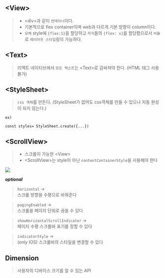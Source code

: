 ## \<View>
> - \<div>과 같이 `컨테이너`이다. <br>
> - 기본적으로 flex container이며 web과 다르게 기본 방향이 column이다. <br>
> - `모체` style에 `{flex:1}`을 할당하고 `자식`들의 `{flex: x}`를 할당함으로서 `비율`로 `레이아웃 스타일`링이 가능하다.

## \<Text> 
> 리액트 네이티브에서 `모든 텍스트`는 \<Text>로 감싸져야 한다. (HTML 태그 사용 불가)

## \<StyleSheet>
> `css 객체`를 만든다. (StyleSheet가 없어도 css객체를 만들 수 있으나 자동 완성이 되지 않는다.)
```
ex)

const styles= StyleSheet.create({...})
```

## \<ScrollView>
> - 스크롤이 가능한 \<View>
> - \<ScrollView>는 style이 아닌 `contentContainerStyle`을 사용해야 한다
<img src="https://user-images.githubusercontent.com/65326586/140964157-1ccdde8a-e6d3-43a0-8a47-5914a6a2daa6.png" />

***optional***
> `horizontal` &rarr;<br>스크롤 방향을 수평으로 바꿔준다 <br>

> `pagingEnabled` &rarr;<br>스크롤을 페이지 단위로 끊을 수 있다 <br>

> `showHorizontalScrollIndicator` &rarr;<br>페이지 수평 스크롤바 표기를 정할 수 있다 <br>

> `indicatorStyle` &rarr;<br>(only IOS) 스크롤바의 스타일을 변경할 수 있다

## Dimension
> 사용자의 디바이스 크기를 알 수 있는 API